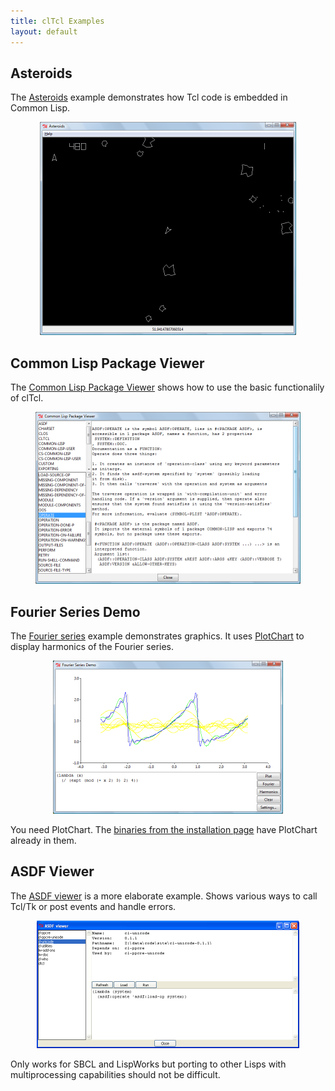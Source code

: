 ```yaml
---
title: clTcl Examples
layout: default
---
```


Asteroids
---------

The [Asteroids](samples/asteroids.lisp) example
demonstrates how Tcl code is embedded in Common Lisp.

<div style="text-align: center;">
  <a href="images/asteroids.png">
    <img class="rfloat"
	 src="images/asteroids-small.png"
         alt="Screenshot of a Tcl/Tk remake of the classic Arcade game Asteroids."/>
  </a>
</div>


Common Lisp Package Viewer
--------------------------

The [Common Lisp Package Viewer](samples/package-viewer.lisp) shows
how to use the basic functionalily of clTcl.

<div style="text-align: center;">
  <a href="images/package-viewer.png">
    <img class="rfloat"
	 src="images/package-viewer-small.png" 
         alt="Dialog displaying information about ASDF symbol OPERATE."/>
  </a>
</div>


Fourier Series Demo
-------------------
	
The [Fourier series](samples/fourier.lisp) example demonstrates
graphics. It uses [PlotChart][plotchart] to display harmonics of the
Fourier series.

<div style="text-align: center;">
  <a href="images/fourier.png">
    <img class="rfloat"
         src="images/fourier-small.png" 
         alt="Dialog displaying various harmonics of the Fourier Series of some function."/>
  </a>
</div>

You need PlotChart. The [binaries from the installation
page](installation.html#binaries) have PlotChart already in them.

[plotchart]: http://tcllib.sourceforge.net/doc/plotchart.html


ASDF Viewer
-----------

The [ASDF viewer](samples/asdf-viewer.lisp) is a more elaborate
example. Shows various ways to call Tcl/Tk or post events and handle
errors.

<div style="text-align: center;">
  <a href="images/asdf-viewer.png">
    <img class="rfloat"
	 src="images/asdf-viewer-small.png" 
         alt="Dialog displaying the available ASDF systems."/>
  </a>
</div>


Only works for SBCL and LispWorks but porting to other Lisps with
multiprocessing capabilities should not be difficult.

